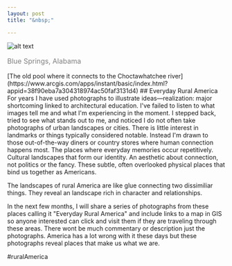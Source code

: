```yaml
---
layout: post
title: "&nbsp;"

---
```

![alt text](https://jonkalev.s3.us-west-2.amazonaws.com/20230203-Blue+springs_DSF9445.jpg)
<p style="color: grey; font-size: 16px;">Blue Springs, Alabama</p>
[The old pool where it connects to the Choctawhatchee river](https://www.arcgis.com/apps/instant/basic/index.html?appid=38f90eba7a304318974ac50faf3131d4)
## Everyday Rural America 
For years I have used photographs to illustrate ideas—realization: major shortcoming linked to architectural education.
I've failed to listen to what images tell me and what I'm experiencing in the moment.  
I stepped back, tried to see what stands out to me, and noticed I do not often take photographs of urban landscapes or cities. There is little interest in landmarks or things typically considered notable.
Instead I'm drawn to those out-of-the-way diners or country stores where human connection happens most. The places where everyday memories occur repetitively.
Cultural landscapes that form our identity. An aesthetic about connection, not politics or the fancy. These subtle, often overlooked physical places that bind us together as Americans.

The landscapes of rural America are like glue connecting two dissimiliar things.
They reveal an landscape rich in character and relationships.
 
In the next few months, I will share a series of photographs from these places calling it "Everyday Rural America" and include links to a map in GIS so anyone interested can click and visit them if they are traveling through these areas.
There wont be much commentary or description just the photographs. 
America has a lot wrong with it these days but these photographs reveal places that make us what we are. 

#ruralAmerica 
